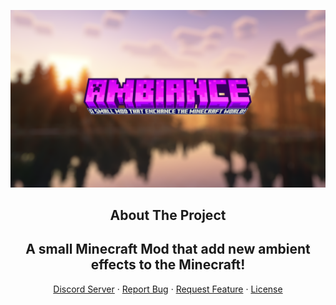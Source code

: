 [![Ambiance][product]](https://modrinth.com/mod/ambiance)

<h2 align="center"> About The Project</h2>

<h2 align="center"> A small Minecraft Mod that add new ambient effects to the Minecraft!
</h2>

<p align="center">
<a href="https://discord.gg/PUJ42rkRBY">Discord Server</a> ·
<a href="https://github.com/ChorusTeam/ambiance/issues">Report Bug</a> ·
<a href="https://github.com/ChorusTeam/ambiance/issues">Request Feature</a> · 
<a href="https://github.com/ChorusTeam/ambiance/blob/master/LICENSE">License</a>
    

</p>

[Product]: mod.png
